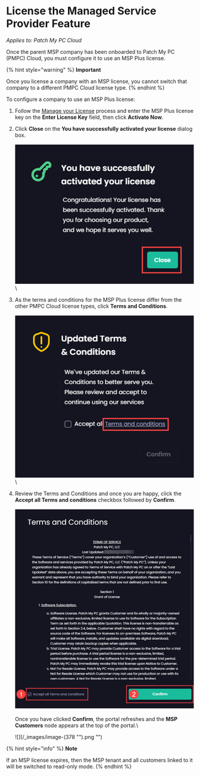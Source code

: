 # License the Managed Service Provider Feature

_Applies to: Patch My PC Cloud_

Once the parent MSP company has been onboarded to Patch My PC (PMPC) Cloud, you must configure it to use an MSP Plus license.

{% hint style="warning" %}
**Important**

Once you license a company with an MSP license, you cannot switch that company to a different PMPC Cloud license type.
{% endhint %}

To configure a company to use an MSP Plus license:

1. Follow the [Manage your License](../cloud-administration/manage-your-environments-in-cloud/manage-your-cloud-license.md) process and enter the MSP Plus license key on the **Enter License Key** field, then click **Activate Now**.
2. Click **Close** on the **You have successfully activated your license** dialog box.\
   \
   ![	Clicking “Close” on the “You have successfully activated your license” dialog box](<../../.gitbook/assets/image (375).png>)\

3. As the terms and conditions for the MSP Plus license differ from the other PMPC Cloud license types, click **Terms and Conditions**.\
   \
   ![Clicking “Terms and Conditions”](<../../.gitbook/assets/image (376).png>)\

4.  Review the Terms and Conditions and once you are happy, click the **Accept all Terms and conditions** checkbox followed by **Confirm**.\
    \
    ![Click the “Accept all Terms and conditions” checkbox followed by “Confirm”](<../../.gitbook/assets/image (377).png>)\
    \
    Once you have clicked **Confirm**, the portal refreshes and the **MSP Customers** node appears at the top of the portal.\


    ![](/_images/image-(378 "").png "")

{% hint style="info" %}
**Note**

If an MSP license expires, then the MSP tenant and all customers linked to it will be switched to read-only mode.
{% endhint %}
